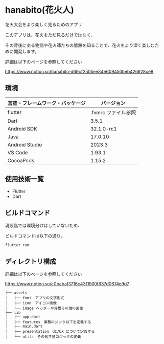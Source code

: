 # hanabito(花火人)

花火大会をより楽しく見るためのアプリ

このアプリは、花火をただ見るだけではなく、

その背後にある物語や花火師たちの情熱を知ることで、花火をより深く楽しむために開発します。

詳細は以下のページを参照してください

https://www.notion.so/hanabito-d69cf2505ee34e609450beb426928ce8

## 環境

| 言語・フレームワーク・パッケージ | バージョン          |
| -------------------------------- | ------------------- |
| flutter                          | .fvmrc ファイル参照 |
| Dart                             | 3.5.1               |
| Android SDK                      | 32.1.0-rc1          |
| Java                             | 17.0.10             |
| Android Studio                   | 2023.3              |
| VS Code                          | 1.93.1              |
| CocoaPods                        | 1.15.2              |

## 使用技術一覧

- Flutter
- Dart

## ビルドコマンド

現段階では環境分けはしていないため、

ビルドコマンドは以下の通り。

```
flutter run
```

## ディレクトリ構成

詳細は以下のページを参照してください

https://www.notion.so/c0babaf3716c43f1900f637d0674e9d7

<!-- Treeコマンドを使ってディレクトリ構成を記載 -->
<!-- ❯ tree -a -I "node_modules|.next|.git|.pytest_cache|static" -L 2 -->

```
├── assets
│   ├── font　アプリの文字形式
│   ├── icon　アイコン画像
│   └── image ヘッダーや背景その他の画像
├── lib
│   ├── app.dart
│   ├── features　業務ロジック以下を定義する
│   ├── main.dart
│   ├── presentation　UI/UX について定義する
│   └── utils　その他共通ロジックの定義

```
